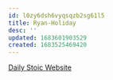 ```yaml
---
id: l0zy6dsh6vyqsqzb2sg61l5
title: Ryan-Holiday
desc: ''
updated: 1683601903529
created: 1683525469420
---
```


[Daily Stoic Website](https://dailystoic.com/)